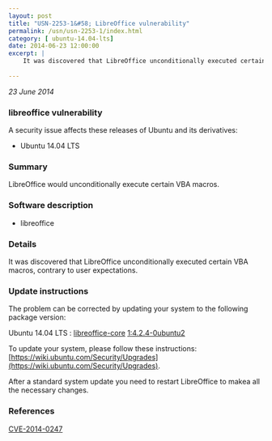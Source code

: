 ```yaml
---
layout: post
title: "USN-2253-1&#58; LibreOffice vulnerability"
permalink: /usn/usn-2253-1/index.html
category: [ ubuntu-14.04-lts]
date: 2014-06-23 12:00:00
excerpt: |
    It was discovered that LibreOffice unconditionally executed certain VBA macros, contrary to user expectations. 
    
--- 
```

 
 

*23 June 2014*

### libreoffice vulnerability

A security issue affects these releases of Ubuntu and its derivatives:

* Ubuntu 14.04 LTS

### Summary

LibreOffice would unconditionally execute certain VBA macros. 

### Software description

* libreoffice 

### Details

It was discovered that LibreOffice unconditionally executed certain VBA macros, contrary to user expectations. 

### Update instructions

The problem can be corrected by updating your system to the following package version:

Ubuntu 14.04 LTS
 : [libreoffice-core](https://launchpad.net/ubuntu/+source/libreoffice) <span> [1:4.2.4-0ubuntu2](https://launchpad.net/ubuntu/+source/libreoffice/1:4.2.4-0ubuntu2) </span> 

To update your system, please follow these instructions: [https://wiki.ubuntu.com/Security/Upgrades](https://wiki.ubuntu.com/Security/Upgrades).

After a standard system update you need to restart LibreOffice to makea all the necessary changes. 

### References

 
 [CVE-2014-0247](http://people.ubuntu.com/~ubuntu-security/cve/CVE-2014-0247)
 

